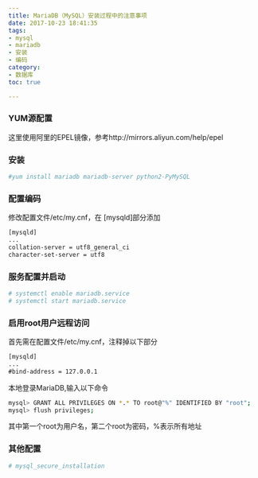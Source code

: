 ```yaml
---
title: MariaDB（MySQL）安装过程中的注意事项
date: 2017-10-23 18:41:35
tags:
- mysql
- mariadb
- 安装
- 编码
category:
- 数据库
toc: true

---
```


### YUM源配置
这里使用阿里的EPEL镜像，参考http://mirrors.aliyun.com/help/epel

### 安装
``` bash
#yum install mariadb mariadb-server python2-PyMySQL
```

### 配置编码
修改配置文件/etc/my.cnf，在 [mysqld]部分添加
``` txt
[mysqld]
...
collation-server = utf8_general_ci
character-set-server = utf8
```
### 服务配置并启动
``` bash
# systemctl enable mariadb.service
# systemctl start mariadb.service
```
### 启用root用户远程访问
首先需在配置文件/etc/my.cnf，注释掉以下部分
``` txt
[mysqld]
...
#bind-address = 127.0.0.1
```
本地登录MariaDB,输入以下命令
``` bash
mysql> GRANT ALL PRIVILEGES ON *.* TO root@"%" IDENTIFIED BY "root";
mysql> flush privileges;
```
其中第一个root为用户名，第二个root为密码，%表示所有地址
### 其他配置
``` bash
# mysql_secure_installation
```